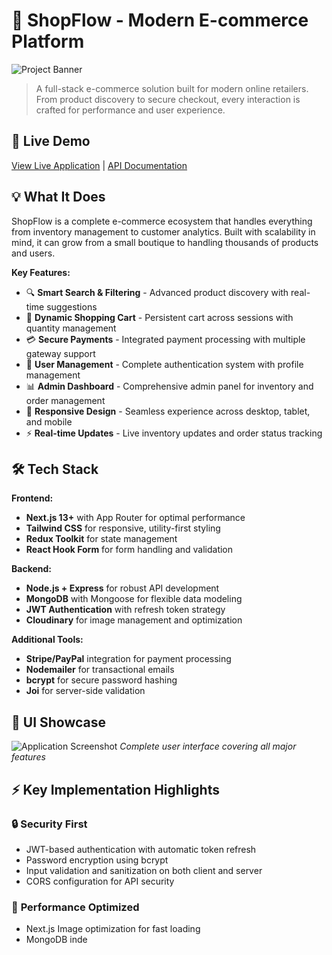 # 🛒 ShopFlow - Modern E-commerce Platform

![Project Banner](./assets/project-banner.png)

> A full-stack e-commerce solution built for modern online retailers. From product discovery to secure checkout, every interaction is crafted for performance and user experience.

## 🚀 Live Demo
[View Live Application](https://your-demo-link.com) | [API Documentation](https://your-api-docs.com)

## 💡 What It Does

ShopFlow is a complete e-commerce ecosystem that handles everything from inventory management to customer analytics. Built with scalability in mind, it can grow from a small boutique to handling thousands of products and users.

**Key Features:**
- 🔍 **Smart Search & Filtering** - Advanced product discovery with real-time suggestions
- 🛒 **Dynamic Shopping Cart** - Persistent cart across sessions with quantity management
- 💳 **Secure Payments** - Integrated payment processing with multiple gateway support
- 👤 **User Management** - Complete authentication system with profile management
- 📊 **Admin Dashboard** - Comprehensive admin panel for inventory and order management
- 📱 **Responsive Design** - Seamless experience across desktop, tablet, and mobile
- ⚡ **Real-time Updates** - Live inventory updates and order status tracking

## 🛠️ Tech Stack

**Frontend:**
- **Next.js 13+** with App Router for optimal performance
- **Tailwind CSS** for responsive, utility-first styling
- **Redux Toolkit** for state management
- **React Hook Form** for form handling and validation

**Backend:**
- **Node.js + Express** for robust API development
- **MongoDB** with Mongoose for flexible data modeling
- **JWT Authentication** with refresh token strategy
- **Cloudinary** for image management and optimization

**Additional Tools:**
- **Stripe/PayPal** integration for payment processing
- **Nodemailer** for transactional emails
- **bcrypt** for secure password hashing
- **Joi** for server-side validation

## 📱 UI Showcase

![Application Screenshot](./assets/ui-showcase.png)
*Complete user interface covering all major features*

## ⚡ Key Implementation Highlights

### 🔒 **Security First**
- JWT-based authentication with automatic token refresh
- Password encryption using bcrypt
- Input validation and sanitization on both client and server
- CORS configuration for API security

### 🚀 **Performance Optimized**
- Next.js Image optimization for fast loading
- MongoDB inde
